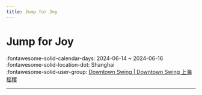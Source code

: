 ```yaml
---
title: Jump for Joy
---
```


# Jump for Joy 

:fontawesome-solid-calendar-days: 2024-06-14 ~ 2024-06-16  
:fontawesome-solid-location-dot: Shanghai  
:fontawesome-solid-user-group: [Downtown Swing | Downtown Swing 上海摇摆](https://swing.kids/zh_CN/downtown-swing)  

---
